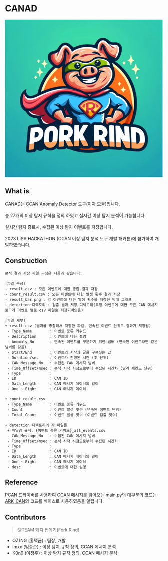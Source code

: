 # CANAD

![Team Logo (made by GPT5)](./logo.png)

## What is
CANAD는 CCAN Anomaly Detector 도구(이자 모듈)입니다.
</br></br>
총 27개의 이상 탐지 규칙을 정의 하였고 실시간 이상 탐지 분석이 가능합니다.
</br></br>
실시간 탐지 종료시, 수집된 이상 탐지 이벤트를 저장합니다.
</br></br>
2023 LISA HACKATHON (CCAN 이상 탐지 분석 도구 개발 해커톤)에 참가하여 개발하였습니다.

## Construction
```
분석 결과 저장 파일 구성은 다음과 같습니다.

[파일 구성]
- result.csv : 모든 이벤트에 대한 종합 결과 저장
- count_result.csv : 모든 이벤트에 대한 발생 횟수 결과 저장
- result_bar.png : 각 이벤트에 대한 발생 횟수를 저장한 막대 그래프
- detection 디렉토리 : 검출 결과 저장 디렉토리(특정 이벤트에 대한 모든 CAN 메시지 로그가 이벤트 별로 csv 파일로 저장되어있음)

[파일 세부]
+ result.csv (결과를 종합해서 저장한 파일, 연속된 이벤트 단위로 결과가 저장됨)
 - Type_Name        : 이벤트 종류 키워드
 - Description      : 이벤트에 대한 설명
 - Anomaly_No       : 연속된 이벤트를 구분하기 위한 넘버 (연속된 이벤트라면 같은 넘버를 갖음)
 - Start/End        : 이벤트의 시작과 끝을 구분짓는 값
 - Duration/sec     : 이벤트가 진행된 시간 (초 단위)
 - CAN_Message_No   : 수집된 CAN 메시지 넘버
 - Time_Offset/msec : 분석 시작 시점으로부터 수집된 시간차 (밀리 세컨드 단위)
 - Type             : 
 - ID               : CAN ID
 - Data_Length      : CAN 메시지 데이터의 길이
 - One ~ Eight      : CAN 메시지 데이터

+ count_result.csv
 - Type_Name        : 이벤트 종류 키워드
 - Count            : 이벤트 발생 횟수 (연속된 이벤트 단위)
 - Total_Count      : 이벤트 발생 횟수 (이벤트 검출 횟수)

+ detection 디렉토리의 각 파일들
 + 파일명 규칙: {이벤트 종류 키워드}_all_events.csv
 - CAN_Message_No   : 수집된 CAN 메시지 넘버
 - Time_Offset/msec : 분석 시작 시점으로부터 수집된 시간차
 - Type             : 
 - ID               : CAN ID
 - Data_Length      : CAN 메시지 데이터의 길이
 - One ~ Eight      : CAN 메시지 데이터
 - desc             : 이벤트에 대한 설명
```

## Reference
PCAN 드라이버를 사용하여 CCAN 메시지를 읽어오는 main.py의 대부분의 코드는 [ARK_CAN](https://github.com/ARKPROJECT2023/ARK_CAN/blob/main/READ_CH1%20-%20C.py)의 코드를 베이스로 사용하였음을 알립니다. 

## Contributors
> @TEAM 돼지 껍데기(Fork Rind)
- OZ1NG  (홍택균) : 팀장, 개발
- lmxx   (임종준) : 이상 탐지 규칙 정의, CCAN 메시지 분석
- K0n9   (이정주) : 이상 탐지 규칙 정의, CCAN 메시지 분석
